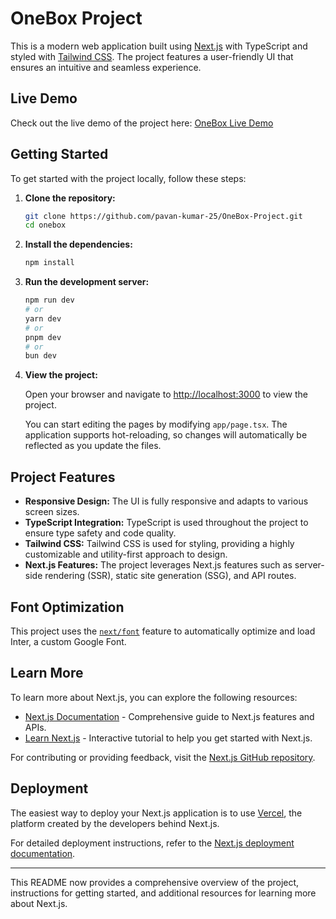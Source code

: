 
# OneBox Project

This is a modern web application built using [Next.js](https://nextjs.org/) with TypeScript and styled with [Tailwind CSS](https://tailwindcss.com/). The project features a user-friendly UI that ensures an intuitive and seamless experience. 

## Live Demo

Check out the live demo of the project here: [OneBox Live Demo](https://one-box-project.vercel.app/)

## Getting Started

To get started with the project locally, follow these steps:

1. **Clone the repository:**

   ```bash
   git clone https://github.com/pavan-kumar-25/OneBox-Project.git
   cd onebox
   ```

2. **Install the dependencies:**

   ```bash
   npm install
   ```

3. **Run the development server:**

   ```bash
   npm run dev
   # or
   yarn dev
   # or
   pnpm dev
   # or
   bun dev
   ```

4. **View the project:**

   Open your browser and navigate to [http://localhost:3000](http://localhost:3000) to view the project.

   You can start editing the pages by modifying `app/page.tsx`. The application supports hot-reloading, so changes will automatically be reflected as you update the files.

## Project Features

- **Responsive Design:** The UI is fully responsive and adapts to various screen sizes.
- **TypeScript Integration:** TypeScript is used throughout the project to ensure type safety and code quality.
- **Tailwind CSS:** Tailwind CSS is used for styling, providing a highly customizable and utility-first approach to design.
- **Next.js Features:** The project leverages Next.js features such as server-side rendering (SSR), static site generation (SSG), and API routes.

## Font Optimization

This project uses the [`next/font`](https://nextjs.org/docs/basic-features/font-optimization) feature to automatically optimize and load Inter, a custom Google Font.

## Learn More

To learn more about Next.js, you can explore the following resources:

- [Next.js Documentation](https://nextjs.org/docs) - Comprehensive guide to Next.js features and APIs.
- [Learn Next.js](https://nextjs.org/learn) - Interactive tutorial to help you get started with Next.js.

For contributing or providing feedback, visit the [Next.js GitHub repository](https://github.com/vercel/next.js/).

## Deployment

The easiest way to deploy your Next.js application is to use [Vercel](https://vercel.com/), the platform created by the developers behind Next.js.

For detailed deployment instructions, refer to the [Next.js deployment documentation](https://nextjs.org/docs/deployment).

---

This README now provides a comprehensive overview of the project, instructions for getting started, and additional resources for learning more about Next.js.
